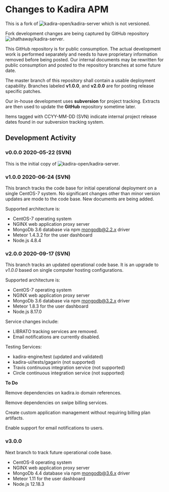 # Changes to Kadira APM

This is a fork of ![kadira-open/kadira-server](https://github.com/kadira-open/kadira-server) which is not versioned.

Fork development changes are being captured by GitHub repository
![shathaway/kadira-server](https://github.com/shathaway/kadira-server).

This GitHub repository is for public consumption. The actual development
work is performed separately and needs to have proprietary information 
removed before being posted. Our internal documents may be rewritten
for public consumption and posted to the repository branches at some
future date.

The master branch of this repository shall contain a usable deployment
capability. Branches labeled **v1.0.0**, and **v2.0.0** are for posting
release specific patches.

Our in-house development uses **subversion** for project tracking.
Extracts are then used to update the **GitHub** repository sometime later.

Items tagged with CCYY-MM-DD (SVN) indicate internal project release dates
found in our subversion tracking system.

## Development Activity

### v0.0.0 2020-05-22 (SVN)
This is the initial copy of 
![kadira-open/kadira-server](https://github.com/kadira-open/kadira-server).

### v1.0.0 2020-06-24 (SVN)
This branch tracks the code base for initial operational deployment
on a single CentOS-7 system. No significant changes other than minor version
updates are mode to the code base. New documents are being added.

Supported architecture is:
- CentOS-7 operating system
- NGINX web application proxy server
- MongoDb 3.6 database via npm mongodb@2.2.x driver
- Meteor 1.4.3.2 for the user dashboard
- Node.js 4.8.4

### v2.0.0 2020-09-17 (SVN)
This branch tracks an updated operational code base. It is an upgrade to *v1.0.0*
based on single computer hosting configurations.

Supported architecture is:
- CentOS-7 operating system
- NGINX web application proxy server
- MongoDb 3.6 database via npm mongodb@3.2.x driver
- Meteor 1.8.3 for the user dashboard
- Node.js 8.17.0

Service changes include:
- LIBRATO tracking services are removed.
- Email notifications are currently disabled.

Testing Services:
- kadira-engine/test (updated and validated)
- kadira-ui/tests/gagarin (not supported)
- Travis continuous integration service (not supported)
- Circle continuous integration service (not supported)

**To Do**

Remove dependencies on kadira.io domain references.

Remove dependencies on swipe billing services.

Create custom application management without requiring billing plan artifacts.

Enable support for email notifications to users.

### v3.0.0
Next branch to track future operational code base.
- CentOS-8 operating system
- NGINX web application proxy server
- MongoDb 4.4 database via npm mongodb@3.6.x driver
- Meteor 1.11 for the user dashboard
- Node.js 12.18.3


